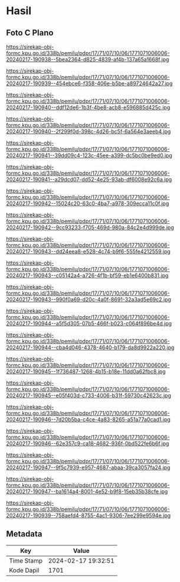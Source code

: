 # Hasil

## Foto C Plano

https://sirekap-obj-formc.kpu.go.id/338b/pemilu/pdpr/17/71/07/10/06/1771071006006-20240217-190938--5bea2364-d825-4839-af4b-137a65a1668f.jpg

https://sirekap-obj-formc.kpu.go.id/338b/pemilu/pdpr/17/71/07/10/06/1771071006006-20240217-190939--454ebce6-f358-406e-b5be-a89724642a27.jpg

https://sirekap-obj-formc.kpu.go.id/338b/pemilu/pdpr/17/71/07/10/06/1771071006006-20240217-190940--ddf12de6-1b3f-4be8-acb8-e596885d425c.jpg

https://sirekap-obj-formc.kpu.go.id/338b/pemilu/pdpr/17/71/07/10/06/1771071006006-20240217-190940--2f299f0d-398c-4d26-bc5f-6a564e3aeeb4.jpg

https://sirekap-obj-formc.kpu.go.id/338b/pemilu/pdpr/17/71/07/10/06/1771071006006-20240217-190941--39dd09c4-123c-45ee-a399-dc5bc0be9ed0.jpg

https://sirekap-obj-formc.kpu.go.id/338b/pemilu/pdpr/17/71/07/10/06/1771071006006-20240217-190941--a29dcd07-dd52-4e25-93ab-df6008e92c6a.jpg

https://sirekap-obj-formc.kpu.go.id/338b/pemilu/pdpr/17/71/07/10/06/1771071006006-20240217-190942--15024c20-63c0-4ba7-a978-309ecca11c0f.jpg

https://sirekap-obj-formc.kpu.go.id/338b/pemilu/pdpr/17/71/07/10/06/1771071006006-20240217-190942--9cc93233-f705-469d-980a-84c2e4d999de.jpg

https://sirekap-obj-formc.kpu.go.id/338b/pemilu/pdpr/17/71/07/10/06/1771071006006-20240217-190943--dd24eea8-e528-4c74-b9f6-555fe4212559.jpg

https://sirekap-obj-formc.kpu.go.id/338b/pemilu/pdpr/17/71/07/10/06/1771071006006-20240217-190943--c05142a4-a726-4f1b-bf59-eb1e6400b831.jpg

https://sirekap-obj-formc.kpu.go.id/338b/pemilu/pdpr/17/71/07/10/06/1771071006006-20240217-190943--990f0a69-d20c-4a0f-8691-32a3ad5e69c2.jpg

https://sirekap-obj-formc.kpu.go.id/338b/pemilu/pdpr/17/71/07/10/06/1771071006006-20240217-190944--a5f5d305-07b5-466f-b023-c064f896be4d.jpg

https://sirekap-obj-formc.kpu.go.id/338b/pemilu/pdpr/17/71/07/10/06/1771071006006-20240217-190944--cba4d046-4378-4640-b179-da8d9922a220.jpg

https://sirekap-obj-formc.kpu.go.id/338b/pemilu/pdpr/17/71/07/10/06/1771071006006-20240217-190945--1f736487-1268-4b15-b18e-11dd0a62fbc8.jpg

https://sirekap-obj-formc.kpu.go.id/338b/pemilu/pdpr/17/71/07/10/06/1771071006006-20240217-190945--e05f403d-c733-4006-b31f-59730c42623c.jpg

https://sirekap-obj-formc.kpu.go.id/338b/pemilu/pdpr/17/71/07/10/06/1771071006006-20240217-190946--7d20b5ba-c4ce-4a83-8265-a51a77a0cad1.jpg

https://sirekap-obj-formc.kpu.go.id/338b/pemilu/pdpr/17/71/07/10/06/1771071006006-20240217-190946--62e357c9-ca18-4682-936f-0bd522fe6b6f.jpg

https://sirekap-obj-formc.kpu.go.id/338b/pemilu/pdpr/17/71/07/10/06/1771071006006-20240217-190947--9f5c7939-e957-4687-abaa-39ca3057fa24.jpg

https://sirekap-obj-formc.kpu.go.id/338b/pemilu/pdpr/17/71/07/10/06/1771071006006-20240217-190947--ba1614a4-8001-4e52-b9f8-15eb35b38cfe.jpg

https://sirekap-obj-formc.kpu.go.id/338b/pemilu/pdpr/17/71/07/10/06/1771071006006-20240217-190939--758aefd4-8755-4ac1-9306-7ee299e9594e.jpg


## Metadata

| Key        | Value               |
| ---------- | ------------------- |
| Time Stamp | 2024-02-17 19:32:51 |
| Kode Dapil | 1701                |



